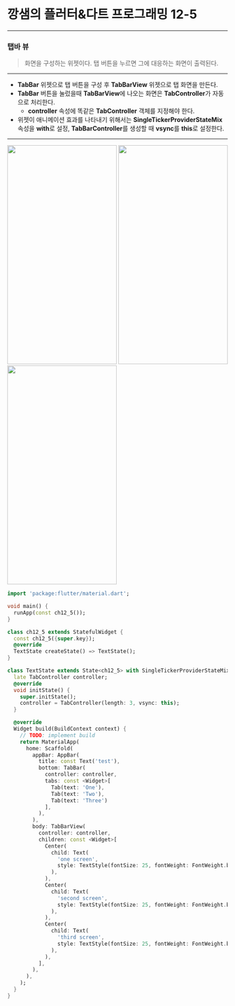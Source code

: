 # 깡샘의 플러터&다트 프로그래밍 12-5
---

### 탭바 뷰
> 화면을 구성하는 위젯이다. 탭 버튼을 누르면 그에 대응하는 화면이 출력된다.

---

- **TabBar** 위젯으로 탭 버튼을 구성 후 **TabBarView** 위젯으로 탭 화면을 만든다.
- **TabBar** 버튼을 눌렀을때 **TabBarView**에 나오는 화면은 **TabController**가 자동으로 처리한다.
    - **controller** 속성에 똑같은 **TabController** 객체를 지정해야 한다.
- 위젯이 애니메이션 효과를 나타내기 위해서는 **SingleTickerProviderStateMix** 속성을 **with**로 설정, **TabBarController**를 생성할 때 **vsync**를 **this**로 설정한다.


---

<img src = "https://github.com/tjddus5767/Picture/assets/123969184/0b62c375-657c-4fa1-a86f-38cafd07bae6" width = "250" height = "500"/>
<img src = "https://github.com/tjddus5767/Picture/assets/123969184/f8afb93a-8aae-403c-92ae-c25daf150d3b" width = "250" height = "500"/>

<img src ="https://github.com/tjddus5767/Picture/assets/123969184/9731e86d-2e6e-43a8-bc57-e75d327d2a11" width = "250" height = "500"/>

```dart
import 'package:flutter/material.dart';

void main() {
  runApp(const ch12_5());
}

class ch12_5 extends StatefulWidget {
  const ch12_5({super.key});
  @override
  TextState createState() => TextState();
}

class TextState extends State<ch12_5> with SingleTickerProviderStateMixin {
  late TabController controller;
  @override
  void initState() {
    super.initState();
    controller = TabController(length: 3, vsync: this);
  }

  @override
  Widget build(BuildContext context) {
    // TODO: implement build
    return MaterialApp(
      home: Scaffold(
        appBar: AppBar(
          title: const Text('test'),
          bottom: TabBar(
            controller: controller,
            tabs: const <Widget>[
              Tab(text: 'One'),
              Tab(text: 'Two'),
              Tab(text: 'Three')
            ],
          ),
        ),
        body: TabBarView(
          controller: controller,
          children: const <Widget>[
            Center(
              child: Text(
                'one screen',
                style: TextStyle(fontSize: 25, fontWeight: FontWeight.bold),
              ),
            ),
            Center(
              child: Text(
                'second screen',
                style: TextStyle(fontSize: 25, fontWeight: FontWeight.bold),
              ),
            ),
            Center(
              child: Text(
                'third screen',
                style: TextStyle(fontSize: 25, fontWeight: FontWeight.bold),
              ),
            ),
          ],
        ),
      ),
    );
  }
}

```